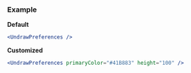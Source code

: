 ### Example

**Default**
```jsx
<UndrawPreferences />
```

**Customized**
```jsx
<UndrawPreferences primaryColor="#41B883" height="100" />
```
